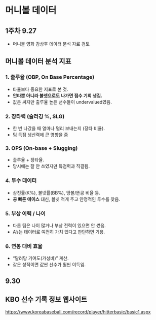 # 머니볼 데이터

## 1주차 9.27
- 머니볼 영화 감상후 데이터 분석 자료 검토

## 머니볼 데이터 분석 지표

### 1. 출루율 (OBP, On Base Percentage)
- 타율보다 중요한 지표로 본 것.  
- **안타뿐 아니라 볼넷으로도 나가면 점수 기회 생김.**  
- 값은 싸지만 출루율 높은 선수들이 undervalued였음.  

### 2. 장타력 (슬러깅 %, SLG)
- 한 번 나갔을 때 얼마나 멀리 보내는지 (장타 비율).  
- 팀 득점 생산력에 큰 영향을 줌

### 3. OPS (On-base + Slugging)
- 출루율 + 장타율.  
- 당시에는 잘 안 쓰였지만 득점력과 직결됨.

### 4. 투수 데이터
- 삼진률(K%), 볼넷률(BB%), 땅볼/뜬공 비율 등.  
- **공 빠른 에이스** 대신, 볼넷 적게 주고 안정적인 투수를 찾음.  

### 5. 부상 이력 / 나이
- 다른 팀은 나이 많거나 부상 전력이 있으면 안 썼음.  
- A’s는 데이터로 여전히 가치 있다고 판단하면 기용.  

### 6. 연봉 대비 효율
- “달러당 기여도(가성비)” 계산.  
- 같은 성적이면 값싼 선수가 훨씬 이득임.  

## 9.30
## KBO 선수 기록 정보 웹사이트
https://www.koreabaseball.com/record/player/hitterbasic/basic1.aspx
